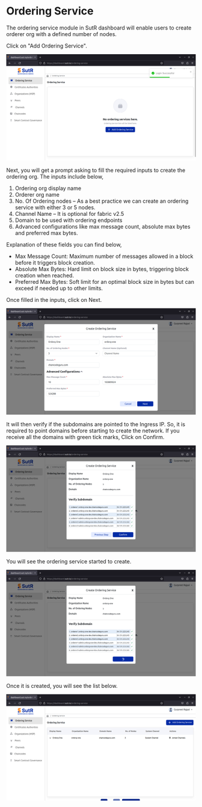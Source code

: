 # Ordering Service

The ordering service module in SutR dashboard will enable users to create orderer org with a defined number of nodes. 

Click on "Add Ordering Service". 

![create-ordering-service](assets/create-ordering-service.png)

Next, you will get a prompt asking to fill the required inputs to create the ordering org. The inputs include below, 

1) Ordering org display name </br>
2) Orderer org name </br>
3) No. Of Ordering nodes – As a best practice we can create an ordering service with either 3 or 5 nodes. </br>
4) Channel Name – It is optional for fabric v2.5 </br>
5) Domain to be used with ordering endpoints </br>
6) Advanced configurations like max message count, absolute max bytes and preferred max bytes. </br>

Explanation of these fields you can find below, 

* Max Message Count: Maximum number of messages allowed in a block before it triggers block creation. 
* Absolute Max Bytes: Hard limit on block size in bytes, triggering block creation when reached. 
* Preferred Max Bytes: Soft limit for an optimal block size in bytes but can exceed if needed up to other limits. 

Once filled in the inputs, click on Next. 

![create-ordering-service-2](assets/create-ordering-service-2.png)

It will then verify if the subdomains are pointed to the Ingress IP. So, it is required to point domains before starting to create the network. If you receive all the domains with green tick marks, Click on Confirm. 

![verify-orderer-domains](assets/verify-domains-ord.png)

You will see the ordering service started to create. 

![orderer-creation](assets/orderer-creation.png)

Once it is created, you will see the list below. 

![orderer-list](assets/orderer-list.png)